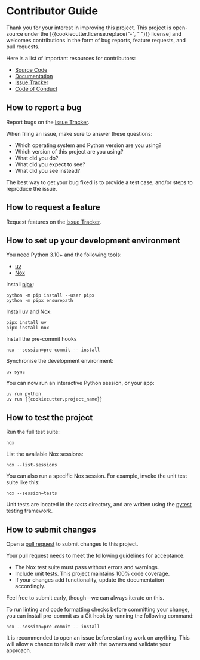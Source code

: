 # Contributor Guide

Thank you for your interest in improving this project.
This project is open-source under the [{{cookiecutter.license.replace("-", " ")}} license] and
welcomes contributions in the form of bug reports, feature requests, and pull requests.

Here is a list of important resources for contributors:

- [Source Code]
- [Documentation]
- [Issue Tracker]
- [Code of Conduct]

## How to report a bug

Report bugs on the [Issue Tracker].

When filing an issue, make sure to answer these questions:

- Which operating system and Python version are you using?
- Which version of this project are you using?
- What did you do?
- What did you expect to see?
- What did you see instead?

The best way to get your bug fixed is to provide a test case,
and/or steps to reproduce the issue.

## How to request a feature

Request features on the [Issue Tracker].

## How to set up your development environment

You need Python 3.10+ and the following tools:

- [uv]
- [Nox]

Install [pipx]:

```console
python -m pip install --user pipx
python -m pipx ensurepath
```

Install [uv] and [Nox]:

```console
pipx install uv
pipx install nox
```

Install the pre-commit hooks

```console
nox --session=pre-commit -- install
```

Synchronise the development environment:

```console
uv sync
```

You can now run an interactive Python session, or your app:

```console
uv run python
uv run {{cookiecutter.project_name}}
```

## How to test the project

Run the full test suite:

```console
nox
```

List the available Nox sessions:

```console
nox --list-sessions
```

You can also run a specific Nox session.
For example, invoke the unit test suite like this:

```console
nox --session=tests
```

Unit tests are located in the _tests_ directory,
and are written using the [pytest] testing framework.

## How to submit changes

Open a [pull request] to submit changes to this project.

Your pull request needs to meet the following guidelines for acceptance:

- The Nox test suite must pass without errors and warnings.
- Include unit tests. This project maintains 100% code coverage.
- If your changes add functionality, update the documentation accordingly.

Feel free to submit early, though—we can always iterate on this.

To run linting and code formatting checks before committing your change, you can install pre-commit as a Git hook by running the following command:

```console
nox --session=pre-commit -- install
```

It is recommended to open an issue before starting work on anything.
This will allow a chance to talk it over with the owners and validate your approach.

[{{cookiecutter.license.replace("-", " ").lower()}} license]: https://opensource.org/licenses/{{cookiecutter.license}}
[source code]: https://github.com/{{cookiecutter.github_organization}}/{{cookiecutter.project_name}}
[documentation]: https://{{cookiecutter.project_name}}.readthedocs.io/
[issue tracker]: https://github.com/{{cookiecutter.github_organization}}/{{cookiecutter.project_name}}/issues
[pipx]: https://pipx.pypa.io/
[uv]: https://docs.astral.sh/uv/
[nox]: https://nox.thea.codes/
[pytest]: https://pytest.readthedocs.io/
[pull request]: https://github.com/{{cookiecutter.github_organization}}/{{cookiecutter.project_name}}/pulls

<!-- github-only -->

[code of conduct]: CODE_OF_CONDUCT.md
